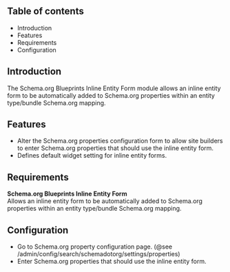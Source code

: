 Table of contents
-----------------

* Introduction
* Features
* Requirements
* Configuration


Introduction
------------

The Schema.org Blueprints Inline Entity Form module allows an inline entity 
form to be automatically added to Schema.org properties within an 
entity type/bundle Schema.org mapping.


Features
--------

- Alter the Schema.org properties configuration form to allow site builders
  to enter Schema.org properties that should use the inline entity form.
- Defines default widget setting for inline entity forms.


Requirements
------------

**Schema.org Blueprints Inline Entity Form**  
Allows an inline entity form to be automatically added to Schema.org 
properties within an entity type/bundle Schema.org mapping.


Configuration
-------------

- Go to Schema.org property configuration page. 
  (@see /admin/config/search/schemadotorg/settings/properties) 
- Enter Schema.org properties that should use the inline entity form.


